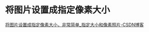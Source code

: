# 将图片设置成指定像素大小

[将图片设置成指定像素大小，非常简单_指定大小和像素照片-CSDN博客](https://blog.csdn.net/zjy123078_zjy/article/details/105684670)
